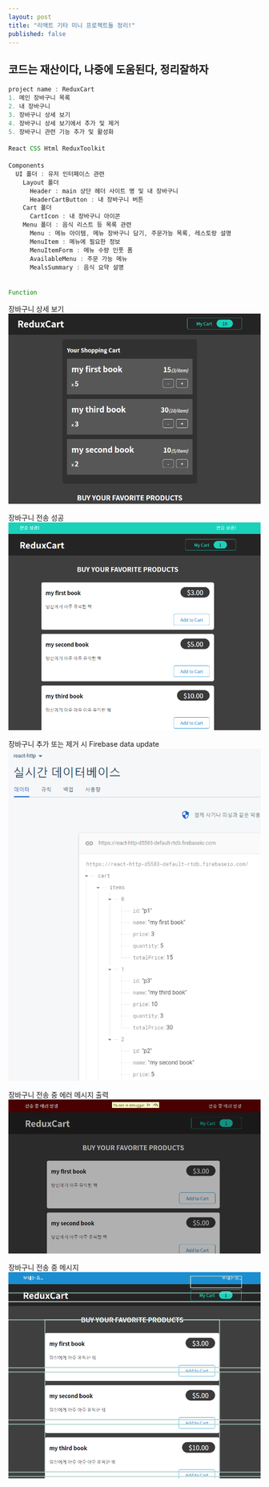 ```yaml
---
layout: post
title: "리액트 기타 미니 프로젝트들 정리!"
published: false
---
```


## 코드는 재산이다, 나중에 도움된다, 정리잘하자

```js
project name : ReduxCart
1. 메인 장바구니 목록
2. 내 장바구니
3. 장바구니 상세 보기
4. 장바구니 상세 보기에서 추가 및 제거
5. 장바구니 관련 기능 추가 및 활성화

React CSS Html ReduxToolkit

Components
  UI 폴더 : 유저 인터페이스 관련
    Layout 폴더 
      Header : main 상단 헤더 사이트 명 및 내 장바구니
      HeaderCartButton : 내 장바구니 버튼
    Cart 폴더 
      CartIcon : 내 장바구니 아이콘
    Menu 폴더 : 음식 리스트 등 목록 관련
      Menu : 메뉴 아이템, 메뉴 장바구니 담기, 주문가능 목록, 레스토랑 설명
      MenuItem : 메뉴에 필요한 정보
      MenuItemForm : 메뉴 수량 인풋 폼
      AvailableMenu : 주문 가능 메뉴
      MealsSummary : 음식 요약 설명


Function


```

장바구니 상세 보기
![reacReduxCartDetail.png](../img/reacReduxCartDetail.png)

장바구니 전송 성공
![reactReduxCartRequestSuccess.png](../img/reactReduxCartRequestSuccess.png)

장바구니 추가 또는 제거 시 Firebase data update
![reactReduxCartFirebase.png](../img/reactReduxCartFirebase.png)

장바구니 전송 중 에러 메시지 출력
![reactReduxCartDemoRequestError.png](../img/reactReduxCartDemoRequestError.png)

장바구니 전송 중 메시지
![reactReduxCartRequestPending.png](../img/reactReduxCartRequestPending.png)

